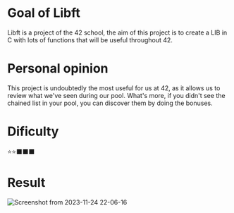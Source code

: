 # Goal of Libft

Libft is a project of the 42 school, the aim of this project is to create a LIB in C with lots of functions that will be useful throughout 42. 

# Personal opinion

This project is undoubtedly the most useful for us at 42, as it allows us to review what we've seen during our pool. What's more, if you didn't see the chained list in your pool, you can discover them by doing the bonuses.

# Dificulty

⭐️⭐️⬛️⬛️⬛️

# Result

![Screenshot from 2023-11-24 22-06-16](https://github.com/mamaPvP/Libft/assets/105978556/d96f84b0-e23d-42bb-83a1-9b3f3ab2d63c)
